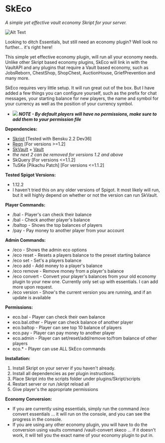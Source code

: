 # SkEco
*A simple yet effective vault economy Skript for your server.*

![Alt Text](https://i.imgur.com/KQAXWNe.png)

Looking to ditch Essentials, but still need an economy plugin? Well look no further... it's right here!

This simple yet effective economy plugin, will run all your economy needs. Unlike other Skript based economy plugins, SkEco will link in with the VaultAPI and any plugins that require a Vault based economy, such as JobsReborn, ChestShop, ShopChest, AuctionHouse, GriefPrevention and many more.

SkEco requires very little setup. It will run great out of the box. But I have added a few things you can configure yourself, such as the prefix for chat messages, your starting balance for new players, the name and symbol for your currency as well as the position of your currency symbol.
- ![ ](https://placehold.it/15/f03c15/000000?text=+) **_NOTE - By default players will have no permissions, make sure to add them to your permission file_**

**Dependencies:**
- [Skript](https://github.com/SkriptLang/Skript/releases) [Tested with Bensku 2.2 Dev36]
- [Reqn](https://forums.skunity.com/resources/reqn.95/) [For versions >=1.2]
- [SkVault](https://forums.skunity.com/resources/skvault-skript-economy-registerer.576/) + [Vault](https://www.spigotmc.org/resources/vault.34315/)
- *the next 2 can be removed for versions 1.2 and above*
- SkQuery [For versions <=1.1.2]
- TuSKe [Pikachu Patch] [For versions <=1.1.2]

**Tested Spigot Versions:**
- 1.12.2
- I haven't tried this on any older versions of Spigot. It most likely will run, but it will highly depend on whether or not the version can run SkVault.

**Player Commands:**
- /bal - Player's can check their balance
- /bal <player> - Check another player's balance
- /baltop - Shows the top balances of players
- /pay <player> <amount> - Pay money to another player from your account

**Admin Commands:**
- /eco - Shows the admin eco options
- /eco reset <player> - Resets a players balance to the preset starting balance
- /eco set <player> <amount> - Set's a players balance
- /eco add <player> <amount> - Add money to a player's balance
- /eco remove <player> <amount> - Remove money from a player's balance
- /eco convert <economy plugin> - Convert your player's balances from your old economy plugin to your new one. Currently only set up with essentials. I can add more upon request.
- /eco version - Show's the current version you are running, and if an update is available

**Permissions:**
- eco.bal - Player can check their own balance
- eco.bal.other - Player can check balance of another player
- eco.baltop - Player can see top 10 balance of players
- eco.pay - Player can pay money to another player
- eco.admin - Player can set/reset/add/remove to/from balance of other players
- eco.* - Player can use ALL SkEco commands

**Installation:**
1) Install Skript on your server if you haven't already.
2) Install all dependencies as per plugin instructions.
3) Place Skript into the scripts folder under plugins/Skript/scripts
4) Restart server or run /skript reload all
5) Give player's the appropriate permissions

**Economy Conversion:**
- If you are currently using essentials, simply run the command /eco convert essentials ... it will run on the console, and you can see the progress in the console.
- If you are using any other economy plugin, you will have to do the conversion using vaults command /vault-convert <your eco plugin here> skeco ... if it doesn't work, it will tell you the exact name of your economy plugin to put in.

